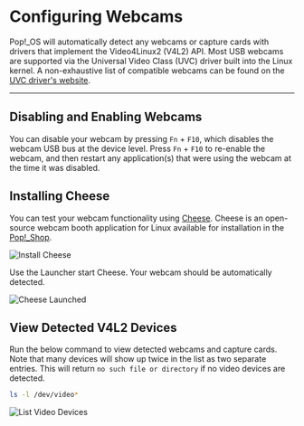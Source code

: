 # Configuring Webcams

Pop!_OS will automatically detect any webcams or capture cards with drivers that implement the Video4Linux2 (V4L2) API. Most USB webcams are supported via the Universal Video Class (UVC) driver built into the Linux kernel. A non-exhaustive list of compatible webcams can be found on the [UVC driver's website](https://www.ideasonboard.org/uvc/).

---

## Disabling and Enabling Webcams

You can disable your webcam by pressing `Fn` + `F10`, which disables the webcam USB bus at the device level. Press `Fn` + `F10` to re-enable the webcam, and then restart any application(s) that were using the webcam at the time it was disabled.

## Installing Cheese

You can test your webcam functionality using [Cheese](https://github.com/GNOME/cheese). Cheese is an open-source webcam booth application for Linux available for installation in the [Pop!\_Shop](manage-apps/using-pop-shop.ingmd).

![Install Cheese](/images/config-webcams/install-cheese.png)

Use the Launcher start Cheese. Your webcam should be automatically detected.

![Cheese Launched](/images/config-webcams/launch-cheese.png)

## View Detected V4L2 Devices

Run the below command to view detected webcams and capture cards. Note that many devices will show up twice in the list as two separate entries. This will return `no such file or directory` if no video devices are detected.

```bash
ls -l /dev/video*
```

![List Video Devices](/images/config-webcams/list-video-devices.png)
